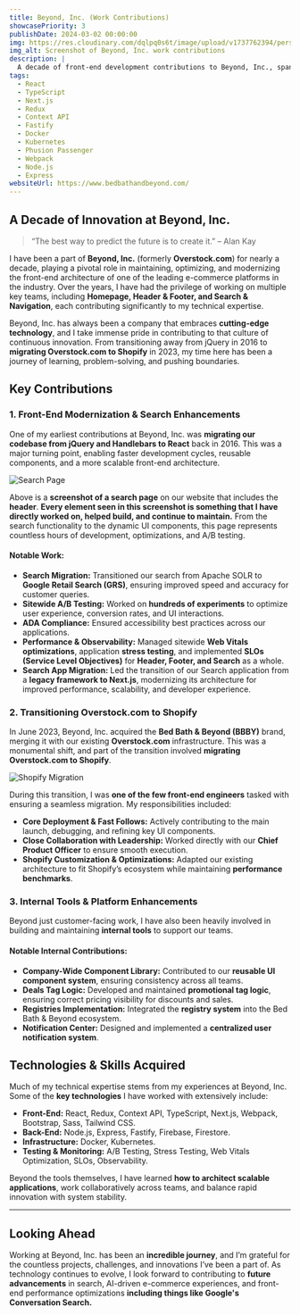 ```yaml
---
title: Beyond, Inc. (Work Contributions)
showcasePriority: 3
publishDate: 2024-03-02 00:00:00
img: https://res.cloudinary.com/dqlpq0s6t/image/upload/v1737762394/personal_website_MK2/work/byon_work_homepage_t62nmo.png
img_alt: Screenshot of Beyond, Inc. work contributions
description: |
  A decade of front-end development contributions to Beyond, Inc., spanning search, navigation, and e-commerce transformations.
tags:
  - React
  - TypeScript
  - Next.js
  - Redux
  - Context API
  - Fastify
  - Docker
  - Kubernetes
  - Phusion Passenger
  - Webpack
  - Node.js
  - Express
websiteUrl: https://www.bedbathandbeyond.com/
---
```


## A Decade of Innovation at Beyond, Inc.

> “The best way to predict the future is to create it.” – Alan Kay

I have been a part of **Beyond, Inc.** (formerly **Overstock.com**) for nearly a decade, playing a pivotal role in maintaining, optimizing, and modernizing the front-end architecture of one of the leading e-commerce platforms in the industry. Over the years, I have had the privilege of working on multiple key teams, including **Homepage, Header & Footer, and Search & Navigation**, each contributing significantly to my technical expertise.

Beyond, Inc. has always been a company that embraces **cutting-edge technology**, and I take immense pride in contributing to that culture of continuous innovation. From transitioning away from jQuery in 2016 to **migrating Overstock.com to Shopify** in 2023, my time here has been a journey of learning, problem-solving, and pushing boundaries.

## **Key Contributions**

### **1. Front-End Modernization & Search Enhancements**
One of my earliest contributions at Beyond, Inc. was **migrating our codebase from jQuery and Handlebars to React** back in 2016. This was a major turning point, enabling faster development cycles, reusable components, and a more scalable front-end architecture.

![Search Page](https://res.cloudinary.com/dqlpq0s6t/image/upload/v1737762392/personal_website_MK2/work/byon_work_everything_seen_iz_mine_b0qukq.png)

Above is a **screenshot of a search page** on our website that includes the **header**. **Every element seen in this screenshot is something that I have directly worked on, helped build, and continue to maintain.** From the search functionality to the dynamic UI components, this page represents countless hours of development, optimizations, and A/B testing.

#### **Notable Work:**
- **Search Migration:** Transitioned our search from Apache SOLR to **Google Retail Search (GRS)**, ensuring improved speed and accuracy for customer queries.
- **Sitewide A/B Testing:** Worked on **hundreds of experiments** to optimize user experience, conversion rates, and UI interactions.
- **ADA Compliance:** Ensured accessibility best practices across our applications.
- **Performance & Observability:** Managed sitewide **Web Vitals optimizations**, application **stress testing**, and implemented **SLOs (Service Level Objectives)** for **Header, Footer, and Search** as a whole.
- **Search App Migration:** Led the transition of our Search application from a **legacy framework to Next.js**, modernizing its architecture for improved performance, scalability, and developer experience.

### **2. Transitioning Overstock.com to Shopify**
In June 2023, Beyond, Inc. acquired the **Bed Bath & Beyond (BBBY)** brand, merging it with our existing **Overstock.com** infrastructure. This was a monumental shift, and part of the transition involved **migrating Overstock.com to Shopify**.

![Shopify Migration](https://res.cloudinary.com/dqlpq0s6t/image/upload/v1737762398/personal_website_MK2/work/byon_ostk_shopify_ihdh42.png)

During this transition, I was **one of the few front-end engineers** tasked with ensuring a seamless migration. My responsibilities included:
- **Core Deployment & Fast Follows:** Actively contributing to the main launch, debugging, and refining key UI components.
- **Close Collaboration with Leadership:** Worked directly with our **Chief Product Officer** to ensure smooth execution.
- **Shopify Customization & Optimizations:** Adapted our existing architecture to fit Shopify’s ecosystem while maintaining **performance benchmarks**.

### **3. Internal Tools & Platform Enhancements**
Beyond just customer-facing work, I have also been heavily involved in building and maintaining **internal tools** to support our teams.

#### **Notable Internal Contributions:**
- **Company-Wide Component Library:** Contributed to our **reusable UI component system**, ensuring consistency across all teams.
- **Deals Tag Logic:** Developed and maintained **promotional tag logic**, ensuring correct pricing visibility for discounts and sales.
- **Registries Implementation:** Integrated the **registry system** into the Bed Bath & Beyond ecosystem.
- **Notification Center:** Designed and implemented a **centralized user notification system**.

## **Technologies & Skills Acquired**
Much of my technical expertise stems from my experiences at Beyond, Inc. Some of the **key technologies** I have worked with extensively include:

- **Front-End:** React, Redux, Context API, TypeScript, Next.js, Webpack, Bootstrap, Sass, Tailwind CSS.
- **Back-End:** Node.js, Express, Fastify, Firebase, Firestore.
- **Infrastructure:** Docker, Kubernetes.
- **Testing & Monitoring:** A/B Testing, Stress Testing, Web Vitals Optimization, SLOs, Observability.

Beyond the tools themselves, I have learned **how to architect scalable applications**, work collaboratively across teams, and balance rapid innovation with system stability.

---

## **Looking Ahead**
Working at Beyond, Inc. has been an **incredible journey**, and I’m grateful for the countless projects, challenges, and innovations I’ve been a part of. As technology continues to evolve, I look forward to contributing to **future advancements** in search, AI-driven e-commerce experiences, and front-end performance optimizations **including things like Google's Conversation Search.**
